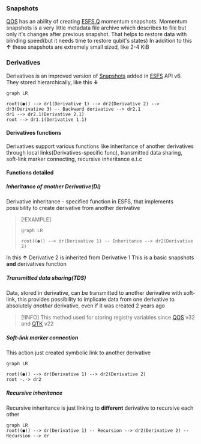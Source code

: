 ### Snapshots
[QOS](QOS⚛️.md) has an ability of creating [ESFS.Q](ESFS.Q.md) momentum snapshots. Momentum snapshots is a very little metadata file archive which describes to file but only it's changes after previous snapshot. That helps to restore data with blinding speed(but it needs time to restore qubit's states)
In addition to this **↑** these snapshots are extremely small sized, like 2-4 KiB

### Derivatives
Derivatives is an improved version of [Snapshots](#Snapshots) added in [ESFS](ESFS.md) API v6.
They stored hierarchically, like this **↓**

```mermaid
graph LR

root((●)) --> dr1(Derivative 1) --> dr2(Derivative 2) --> dr3(Derivative 3) -- Backward derivative --> dr2.1
dr1 --> dr2.1(Derivative 2.1)
root --> dr1.1(Derivative 1.1)
```

#### Derivatives functions
Derivatives support various functions like inheritance of another derivatives through local links(Derivatives-specific func), transmitted data sharing, soft-link marker connecting, recursive inheritance e.t.c
#### Functions detailed
##### Inheritance of another Derivative(DI)
Derivative inheritance - specified function in ESFS, that implements possibility to create derivative from another derivative
>[!EXAMPLE]
>```mermaid
>graph LR
>
>root((●)) --> dr(Derivative 1) -- Inheritance --> dr2(Derivative 2)
>```

In this **↑** Derivative 2 is inherited from Derivative 1
This is a basic snapshots **and** derivatives function

##### Transmitted data sharing(TDS)
Data, stored in derivative, can be transmitted to another derivative with soft-link, this provides possibility to implicate data from one derivative to absolutely *another* derivative, even if it was created 2 years ago

>[!INFO]
>This method used for storing registry variables since [QOS](QOS⚛️.md) v32 and [QTK](QTK.md) v22

##### Soft-link marker connection
This action just created symbolic link to another derivative
```mermaid
graph LR

root((●)) --> dr(Derivative 1) --> dr2(Derivative 2) 
root -.-> dr2
```

##### Recursive inheritance
Recursive inheritance is just linking to **different** derivative to recursive each other
```mermaid
graph LR
root((●)) --> dr(Derivative 1) -- Recursion --> dr2(Derivative 2) -- Recursion --> dr
```